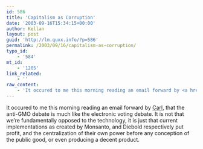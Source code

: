 ```yaml
---
id: 586
title: 'Capitalism as Corruption'
date: '2003-09-16T15:34:15+00:00'
author: Kellan
layout: post
guid: 'http://lm.quxx.info/?p=586'
permalink: /2003/09/16/capitalism-as-corruption/
typo_id:
    - '584'
mt_id:
    - '1205'
link_related:
    - ''
raw_content:
    - 'It occured to me this morning reading an email forward by <a href=\"http://blogs.onenw.org/carl\">Carl</a>, that the anti-GMO debate is much like the electronic voting debate.  It is not that we\''re fundamentally opposed to the technology, it is just that current implementations as created by Monsanto, and Diebold respectively put profit, and the centralization of their own power before any conception of the public good, or even producing a decent product.'
---
```


It occured to me this morning reading an email forward by [Carl](http://blogs.onenw.org/carl), that the anti-GMO debate is much like the electronic voting debate. It is not that we’re fundamentally opposed to the technology, it is just that current implementations as created by Monsanto, and Diebold respectively put profit, and the centralization of their own power before any conception of the public good, or even producing a decent product.